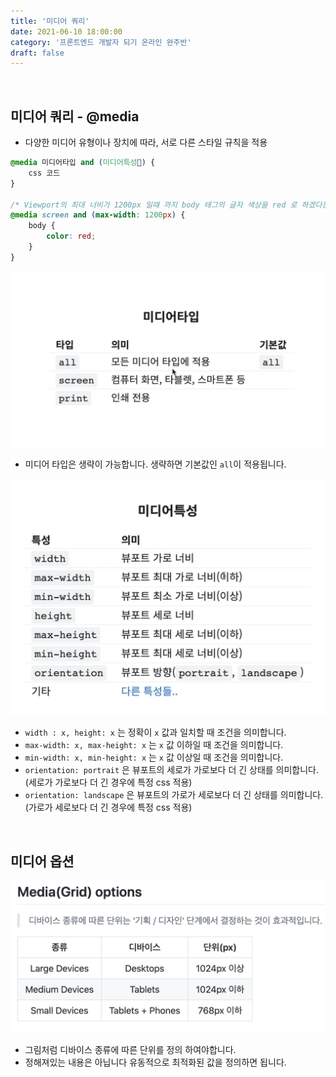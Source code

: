 ```yaml
---
title: '미디어 쿼리'
date: 2021-06-10 18:00:00
category: '프론트엔드 개발자 되기 온라인 완주반'
draft: false
---
```


<br/>


## **미디어 쿼리 - @media**
- 다양한 미디어 유형이나 장치에 따라, 서로 다른 스타일 규칙을 적용

```css
@media 미디어타입 and (미디어특성) {
    css 코드
}

/* Viewport의 최대 너비가 1200px 일때 까지 body 태그의 글자 색상을 red 로 하겠다는 의미. 미디어 특성에 있는 내용이 조건문과 비슷*/
@media screen and (max-width: 1200px) {
    body {
        color: red;
    }
}
```

![](./img/143.png)

- 미디어 타입은 생략이 가능합니다. 생략하면 기본값인 `all`이 적용됩니다.

![](./img/144.png)

- `width : x, height: x` 는 정확이 `x` 값과 일치할 때 조건을 의미합니다.
- `max-width: x, max-height: x` 는 `x` 값 이하일 때 조건을 의미합니다.
- `min-width: x, min-height: x` 는 `x` 값 이상일 때 조건을 의미합니다.
- `orientation: portrait` 은 뷰포트의 세로가 가로보다 더 긴 상태를 의미합니다. (세로가 가로보다 더 긴 경우에 특정 css 적용)
- `orientation: landscape` 은 뷰포트의 가로가 세로보다 더 긴 상태를 의미합니다. (가로가 세로보다 더 긴 경우에 특정 css 적용)


<br/>


## **미디어 옵션**
![](./img/145.png)

- 그림처럼 디바이스 종류에 따른 단위를 정의 하여야합니다.
- 정해져있는 내용은 아닙니다 유동적으로 최적화된 값을 정의하면 됩니다.


